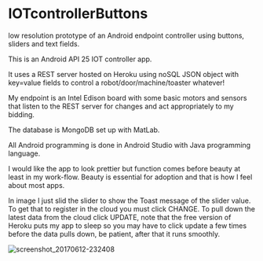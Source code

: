 # IOTcontrollerButtons
low resolution prototype of an Android endpoint controller using buttons, sliders and text fields.

This is an Android API 25 IOT controller app.

It uses a REST server hosted on Heroku using noSQL JSON object with key=value fields to control a robot/door/machine/toaster whatever!

My endpoint is an Intel Edison board with some basic motors and sensors that listen to the REST server for changes and act appropriately to my bidding.

The database is MongoDB set up with MatLab.

All Android programming is done in Android Studio with Java programming language.

I would like the app to look prettier but function comes before beauty at least in my work-flow.  Beauty is essential for adoption and that is how I feel about most apps.

In image I just slid the slider to show the Toast message of the slider value.  To get that to register in the cloud you must click CHANGE.  To pull down the latest data from the cloud click UPDATE, note that the free version of Heroku puts my app to sleep so you may have to click update a few times before the data pulls down, be patient, after that it runs smoothly.


![screenshot_20170612-232408](https://user-images.githubusercontent.com/16365134/27068842-def4655e-4fc6-11e7-9f43-2d35d983dbef.png)
